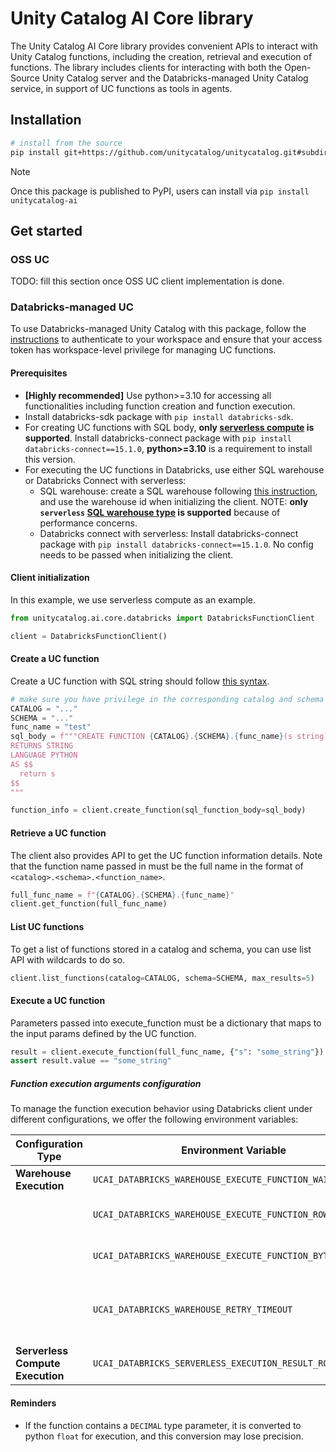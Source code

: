 # Unity Catalog AI Core library

The Unity Catalog AI Core library provides convenient APIs to interact with Unity Catalog functions, including the creation, retrieval and execution of functions.
The library includes clients for interacting with both the Open-Source Unity Catalog server and the Databricks-managed Unity Catalog service, in support of UC functions as tools in agents.

## Installation

```sh
# install from the source
pip install git+https://github.com/unitycatalog/unitycatalog.git#subdirectory=unitycatalog-ai/core
```

> [!NOTE]
> Once this package is published to PyPI, users can install via `pip install unitycatalog-ai`

## Get started

### OSS UC

TODO: fill this section once OSS UC client implementation is done.

### Databricks-managed UC

To use Databricks-managed Unity Catalog with this package, follow the [instructions](https://docs.databricks.com/en/dev-tools/cli/authentication.html#authentication-for-the-databricks-cli) to authenticate to your workspace and ensure that your access token has workspace-level privilege for managing UC functions.

#### Prerequisites

- **[Highly recommended]** Use python>=3.10 for accessing all functionalities including function creation and function execution.
- Install databricks-sdk package with `pip install databricks-sdk`.
- For creating UC functions with SQL body, **only [serverless compute](https://docs.databricks.com/en/compute/use-compute.html#use-serverless-compute) is supported**.
  Install databricks-connect package with `pip install databricks-connect==15.1.0`, **python>=3.10** is a requirement to install this version.
- For executing the UC functions in Databricks, use either SQL warehouse or Databricks Connect with serverless:
  - SQL warehouse: create a SQL warehouse following [this instruction](https://docs.databricks.com/en/compute/sql-warehouse/create.html), and use the warehouse id when initializing the client.
    NOTE: **only `serverless` [SQL warehouse type](https://docs.databricks.com/en/admin/sql/warehouse-types.html#sql-warehouse-types) is supported** because of performance concerns.
  - Databricks connect with serverless: Install databricks-connect package with `pip install databricks-connect==15.1.0`. No config needs to be passed when initializing the client.

#### Client initialization

In this example, we use serverless compute as an example.

```python
from unitycatalog.ai.core.databricks import DatabricksFunctionClient

client = DatabricksFunctionClient()
```

#### Create a UC function

Create a UC function with SQL string should follow [this syntax](https://docs.databricks.com/en/sql/language-manual/sql-ref-syntax-ddl-create-sql-function.html#create-function-sql-and-python).

```python
# make sure you have privilege in the corresponding catalog and schema for function creation
CATALOG = "..."
SCHEMA = "..."
func_name = "test"
sql_body = f"""CREATE FUNCTION {CATALOG}.{SCHEMA}.{func_name}(s string)
RETURNS STRING
LANGUAGE PYTHON
AS $$
  return s
$$
"""

function_info = client.create_function(sql_function_body=sql_body)
```

#### Retrieve a UC function

The client also provides API to get the UC function information details. Note that the function name passed in must be the full name in the format of `<catalog>.<schema>.<function_name>`.

```python
full_func_name = f"{CATALOG}.{SCHEMA}.{func_name}"
client.get_function(full_func_name)
```

#### List UC functions

To get a list of functions stored in a catalog and schema, you can use list API with wildcards to do so.

```python
client.list_functions(catalog=CATALOG, schema=SCHEMA, max_results=5)
```

#### Execute a UC function

Parameters passed into execute_function must be a dictionary that maps to the input params defined by the UC function.

```python
result = client.execute_function(full_func_name, {"s": "some_string"})
assert result.value == "some_string"
```

##### Function execution arguments configuration

To manage the function execution behavior using Databricks client under different configurations, we offer the following environment variables:

| Configuration Type                                | Environment Variable                                                | Description                                                                                                                                                                                                                                               | Default Value |
|---------------------------------------------------|---------------------------------------------------------------------|-----------------------------------------------------------------------------------------------------------------------------------------------------------------------------------------------------------------------------------------------------------|---------------|
| **Warehouse Execution**                           | `UCAI_DATABRICKS_WAREHOUSE_EXECUTE_FUNCTION_WAIT_TIMEOUT`            | Time in seconds the call will wait for the function to execute. Set as `Ns` where `N` can be 0 or between 5 and 50.                                                                                                                                         | `30s`         |
|                                                   | `UCAI_DATABRICKS_WAREHOUSE_EXECUTE_FUNCTION_ROW_LIMIT`               | Maximum number of rows in the function execution result. Also sets the `truncated` field in the response to indicate if the result was trimmed due to the limit.                                                                                            | 100           |
|                                                   | `UCAI_DATABRICKS_WAREHOUSE_EXECUTE_FUNCTION_BYTE_LIMIT`              | Maximum byte size of the function execution result. If truncated due to this limit, the `truncated` field in the response is set to `true`.                                                                                                                | 4096          |
|                                                   | `UCAI_DATABRICKS_WAREHOUSE_RETRY_TIMEOUT`                            | Client-side retry timeout for function execution. If execution doesn't complete within `UCAI_DATABRICKS_WAREHOUSE_EXECUTE_FUNCTION_WAIT_TIMEOUT`, client retries with exponential wait times until this timeout is reached.                                  | 120           |
| **Serverless Compute Execution**                  | `UCAI_DATABRICKS_SERVERLESS_EXECUTION_RESULT_ROW_LIMIT`              | Maximum number of rows in the function execution result.                                                                                                                                                                                                  | 100           |

#### Reminders

- If the function contains a `DECIMAL` type parameter, it is converted to python `float` for execution, and this conversion may lose precision.

